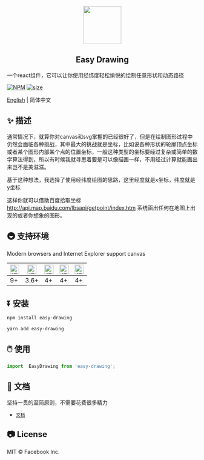 <p align="center">
    <img width="100" src="https://jinjilynn.github.io/imgs/easy-drawing.svg">
</p>

<h2 align="center">Easy Drawing</h2>


一个react组件，它可以让你使用经纬度轻松愉悦的绘制任意形状和动态路径


[![NPM](https://img.shields.io/badge/npm-v1.1.21-blue)](https://www.npmjs.com/package/easy-drawing)    [![size](https://img.shields.io/badge/size-46KB-green)](https://www.npmjs.com/package/easy-drawing)


[English](https://github.com/jinjilynn/easy-drawing/blob/master/README.md) | 简体中文

## ✨ 描述

通常情况下，就算你对canvas和svg掌握的已经很好了，但是在绘制图形过程中仍然会面临各种挑战，其中最大的挑战就是坐标，比如说各种形状的轮廓顶点坐标或者某个图形内部某个点的位置坐标，一般这种类型的坐标要经过复杂或简单的数学算法得到，所以有时候我就寻思着要是可以像描画一样，不用经过计算就能画出来岂不是美滋滋。

基于这种想法，我选择了使用经纬度绘图的思路，这里经度就是x坐标，纬度就是y坐标

这样你就可以借助百度拾取坐标 http://api.map.baidu.com/lbsapi/getpoint/index.htm 系统画出任何在地图上出现的或者你想象的图形。


## 🚇 支持环境

Modern browsers and Internet Explorer support canvas

| <img src="https://jinjilynn.github.io/imgs/edge.png" alt="IE / Edge" width="24px" height="24px" />| <img src="https://jinjilynn.github.io/imgs/firefox.png" alt="IE / Edge" width="24px" height="24px" /> | <img src="https://jinjilynn.github.io/imgs/chrome.png" alt="IE / Edge" width="24px" height="24px" /> | <img src="https://jinjilynn.github.io/imgs/safari.png" alt="IE / Edge" width="24px" height="24px" /> | <img src="https://jinjilynn.github.io/imgs/opera.png" alt="IE / Edge" width="24px" height="24px" /> |
| --- |  --- | --- | --- | --- |
| 9+  | 3.6+ | 4+  | 4+  | 4+  |


## ⏬ 安装

```bash
npm install easy-drawing
```

```bash
yarn add easy-drawing
```


## 🖱️ 使用

```jsx
import  EasyDrawing from 'easy-drawing';
```

## 📄 文档

坚持一贯的至简原则，不需要花费很多精力

- [`文档`](https://jinjilynn.github.io)


## 📷 License

MIT © Facebook Inc.